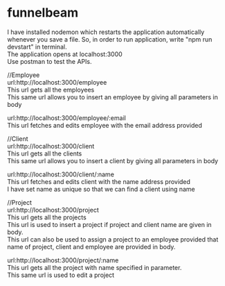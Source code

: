 # funnelbeam

I have installed nodemon which restarts the application automatically whenever you save a file. 
So, in order to run application, write "npm run devstart" in terminal. <br>
The application opens at localhost:3000 <br>
Use postman to test the APIs.

//Employee <br>
url:http://localhost:3000/employee <br>
This url gets all the employees <br>
This same url allows you to insert an employee by giving all parameters in body<br>

url:http://localhost:3000/employee/:email<br>
This url fetches and edits employee with the email address provided<br>

//Client<br>
url:http://localhost:3000/client<br>
This url gets all the clients <br>
This same url allows you to insert a client by giving all parameters in body<br>

url:http://localhost:3000/client/:name<br>
This url fetches and edits client with the name address provided<br>
I have set name as unique so that we can find a client using name<br>

//Project<br>
url:http://localhost:3000/project<br>
This url gets all the projects<br>
This url is used to insert a project if project and client name are given in body.<br>
This url can also be used to assign a project to an employee provided that name of project, client and employee are provided in body.<br>

url:http://localhost:3000/project/:name<br>
This url gets all the project with name specified in parameter.<br>
This same url is used to edit a project<br>


